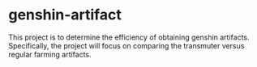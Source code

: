 # genshin-artifact
This project is to determine the efficiency of obtaining genshin artifacts. Specifically, the project will focus on comparing the transmuter versus regular farming artifacts.
